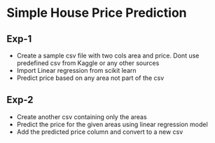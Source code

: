 # Simple House Price Prediction
## Exp-1
- Create a sample csv file with two cols area and price. Dont use predefined csv from Kaggle or any other sources
- Import Linear regression from scikit learn
- Predict price based on any area not part of the csv

## Exp-2
- Create another csv containing only the areas
- Predict the price for the given areas using linear regression model
- Add the predicted price column and convert to a new csv
